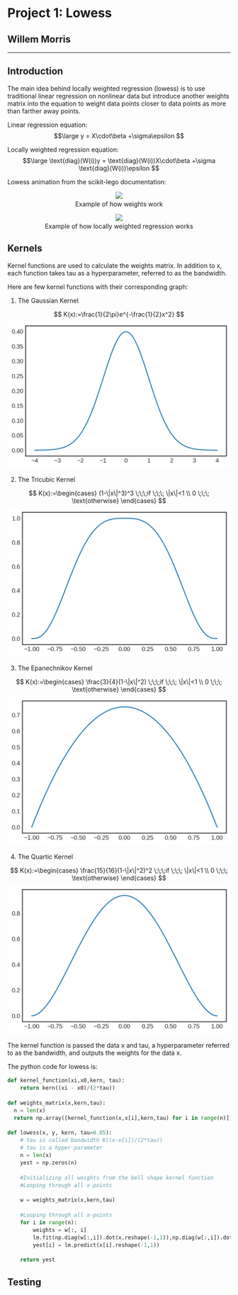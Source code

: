 # Project 1: Lowess
## Willem Morris
---
## **Introduction**
The main idea behind locally weighted regression (lowess) is to use traditional linear regression on nonlinear data but introduce another weights matrix into the equation to weight data points closer to data points as more than farther away points. 

Linear regression equation: 
$$\large y = X\cdot\beta +\sigma\epsilon $$

Locally weighted regression equation:
$$\large \text{diag}(W(i))y = \text{diag}(W(i))X\cdot\beta +\sigma \text{diag}(W(i))\epsilon $$

Lowess animation from the scikit-lego documentation:
<figure>
<center>
<img src='https://drive.google.com/uc?id=1bQmo-j35etyEWt7Ce8TSo01YSOhZQBeY'width='800px'/>
<figcaption>Example of how weights work</figcaption></center>
</figure>


<figure>
<center>
<img src='https://drive.google.com/uc?id=19cIIGCSePtJbGVgRT6uWhcV2tNJKe9WG'width='800px'/>
<figcaption>Example of how locally weighted regression works</figcaption></center>
</figure>

## **Kernels**

Kernel functions are used to calculate the weights matrix. In addition to x, each function takes tau as a hyperparameter, referred to as the bandwidth. 

Here are few kernel functions with their corresponding graph:

1.   The Gaussian Kernel

$$ K(x):=\frac{1}{2\pi}e^{-\frac{1}{2}x^2} $$
![Gaussian Kernel](images/gaussian.png "Gaussian Kernel")

2.   The Tricubic Kernel

$$ K(x):=\begin{cases}
(1-\|x\|^3)^3 \;\;\;if \;\;\; \|x\|<1 \\
0 \;\;\; \text{otherwise}
\end{cases}
$$
![Tricubic Kernel](images/tricubic.png "Tricubic Kernel")

3.   The Epanechnikov Kernel

$$ K(x):=\begin{cases}
\frac{3}{4}(1-\|x\|^2) \;\;\;if \;\;\; \|x\|<1 \\
0 \;\;\; \text{otherwise}
\end{cases}
$$
![Epanechnikov Kernel](images/epanechnikov.png "Epanechnikov Kernel")

4.   The Quartic Kernel

$$ K(x):=\begin{cases}
\frac{15}{16}(1-\|x\|^2)^2 \;\;\;if \;\;\; \|x\|<1 \\
0 \;\;\; \text{otherwise}
\end{cases}
$$
![Quartic Kernel](images/quartic.png "Quartic Kernel")

The kernel function is passed the data x and tau, a hyperparameter referred to as the bandwidth, and outputs the weights for the data x.



The python code for lowess is:
```python
def kernel_function(xi,x0,kern, tau): 
    return kern((xi - x0)/(2*tau))

def weights_matrix(x,kern,tau):
  n = len(x)
  return np.array([kernel_function(x,x[i],kern,tau) for i in range(n)]) 

def lowess(x, y, kern, tau=0.05):
    # tau is called bandwidth K((x-x[i])/(2*tau))
    # tau is a hyper-parameter
    n = len(x)
    yest = np.zeros(n)
    
    #Initializing all weights from the bell shape kernel function       
    #Looping through all x-points
    
    w = weights_matrix(x,kern,tau)    
    
    #Looping through all x-points
    for i in range(n):
        weights = w[:, i]
        lm.fit(np.diag(w[:,i]).dot(x.reshape(-1,1)),np.diag(w[:,i]).dot(y.reshape(-1,1)))
        yest[i] = lm.predict(x[i].reshape(-1,1)) 

    return yest
```

## **Testing**
<!--  -->